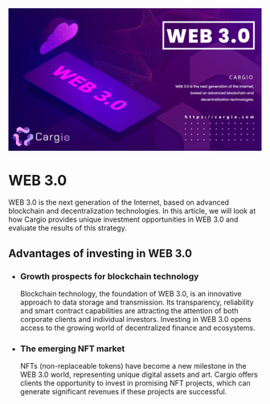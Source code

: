 <img src="https://github.com/cargiocom/announcement7/blob/6fd066eeae2b0b7bd6078e04f8b42977eeee6431/img/banner.png" alt="banner"/>
<br>
<h1>WEB 3.0</h1>
<p>WEB 3.0 is the next generation of the Internet, based on advanced blockchain and decentralization technologies. In this article, we will look at how Cargio provides unique investment opportunities in WEB 3.0 and evaluate the results of this strategy.</p>
<h2>Advantages of investing in WEB 3.0</h2>
<ul>
  <li>
    <h3>Growth prospects for blockchain technology</h3>
    <p>Blockchain technology, the foundation of WEB 3.0, is an innovative approach to data storage and transmission. Its transparency, reliability and smart contract capabilities are          attracting the attention of both corporate clients and individual investors. Investing in WEB 3.0 opens access to the growing world of decentralized finance and ecosystems.</p>
  </li>
  <li>
    <h3>The emerging NFT market</h3>
    <p>NFTs (non-replaceable tokens) have become a new milestone in the WEB 3.0 world, representing unique digital assets and art. Cargio offers clients the opportunity to invest in 
       promising NFT projects, which can generate significant revenues if these projects are successful.</p>
  </li>
  
</ul>

